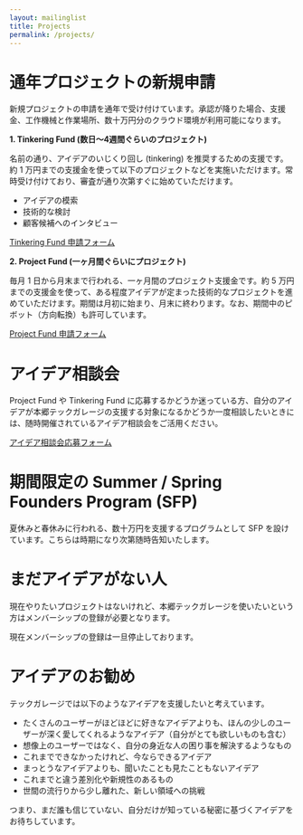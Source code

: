 ```yaml
---
layout: mailinglist
title: Projects
permalink: /projects/
---
```


# 通年プロジェクトの新規申請

新規プロジェクトの申請を通年で受け付けています。承認が降りた場合、支援金、工作機械と作業場所、数十万円分のクラウド環境が利用可能になります。

**1. Tinkering Fund (数日〜4週間ぐらいのプロジェクト)**

名前の通り、アイデアのいじくり回し (tinkering) を推奨するための支援です。約 1 万円までの支援金を使って以下のプロジェクトなどを実施いただけます。常時受け付けており、審査が通り次第すぐに始めていただけます。

- アイデアの模索
- 技術的な検討
- 顧客候補へのインタビュー

[Tinkering Fund 申請フォーム](https://goo.gl/forms/Ko1OBOO40K0IYRu02)

**2. Project Fund (一ヶ月間ぐらいにプロジェクト)**

毎月 1 日から月末まで行われる、一ヶ月間のプロジェクト支援金です。約 5 万円までの支援金を使って、ある程度アイデアが定まった技術的なプロジェクトを進めていただけます。期間は月初に始まり、月末に終わります。なお、期間中のピボット（方向転換）も許可しています。

[Project Fund 申請フォーム](https://goo.gl/forms/GDY1ZduycrfHG4XD3)

# アイデア相談会

Project Fund や Tinkering Fund に応募するかどうか迷っている方、自分のアイデアが本郷テックガレージの支援する対象になるかどうか一度相談したいときには、随時開催されているアイデア相談会をご活用ください。

[アイデア相談会応募フォーム](https://calendly.com/umada/idea/)

# 期間限定の Summer / Spring Founders Program (SFP)

夏休みと春休みに行われる、数十万円を支援するプログラムとして SFP を設けています。こちらは時期になり次第随時告知いたします。

# まだアイデアがない人

現在やりたいプロジェクトはないけれど、本郷テックガレージを使いたいという方はメンバーシップの登録が必要となります。

現在メンバーシップの登録は一旦停止しております。

# アイデアのお勧め

テックガレージでは以下のようなアイデアを支援したいと考えています。

- たくさんのユーザーがほどほどに好きなアイデアよりも、ほんの少しのユーザーが深く愛してくれるようなアイデア（自分がとても欲しいものも含む）
- 想像上のユーザーではなく、自分の身近な人の困り事を解決するようなもの
- これまでできなかったけれど、今ならできるアイデア
- まっとうなアイデアよりも、聞いたことも見たこともないアイデア
- これまでと違う差別化や新規性のあるもの
- 世間の流行りから少し離れた、新しい領域への挑戦

つまり、まだ誰も信じていない、自分だけが知っている秘密に基づくアイデアをお待ちしています。
